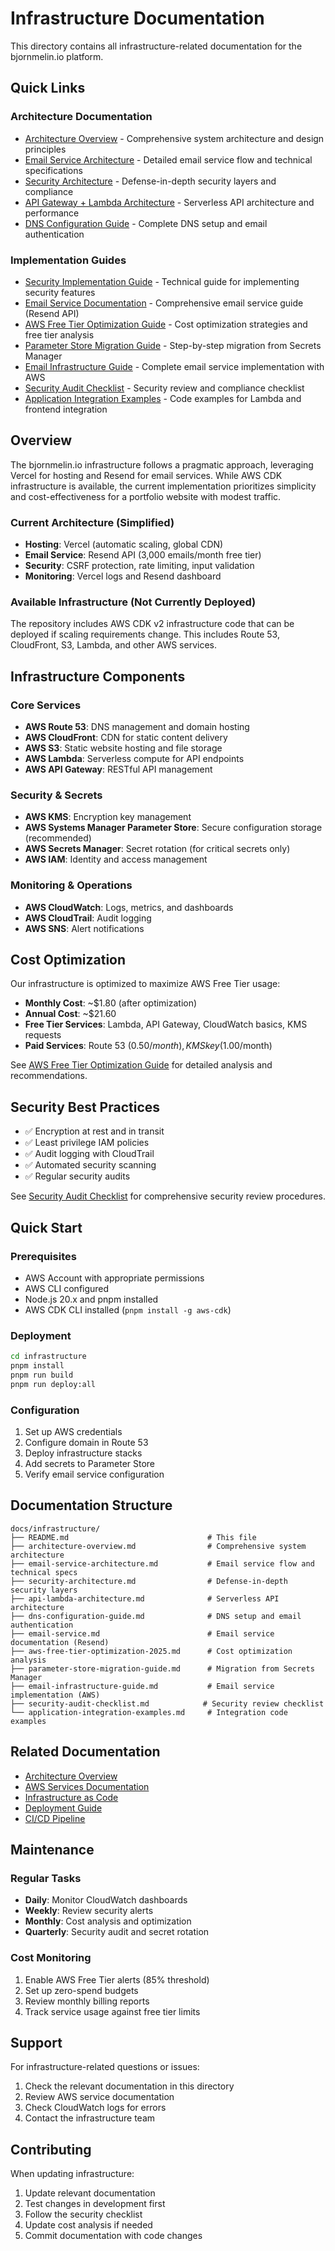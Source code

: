 # Infrastructure Documentation

This directory contains all infrastructure-related documentation for the bjornmelin.io platform.

## Quick Links

### Architecture Documentation

- [Architecture Overview](./architecture-overview.md) - Comprehensive system architecture and design principles
- [Email Service Architecture](./email-service-architecture.md) - Detailed email service flow and technical specifications
- [Security Architecture](./security-architecture.md) - Defense-in-depth security layers and compliance
- [API Gateway + Lambda Architecture](./api-lambda-architecture.md) - Serverless API architecture and performance
- [DNS Configuration Guide](./dns-configuration-guide.md) - Complete DNS setup and email authentication

### Implementation Guides

- [Security Implementation Guide](./security-implementation.md) - Technical guide for implementing security features
- [Email Service Documentation](./email-service.md) - Comprehensive email service guide (Resend API)
- [AWS Free Tier Optimization Guide](./aws-free-tier-optimization-2025.md) - Cost optimization strategies and free tier analysis
- [Parameter Store Migration Guide](./parameter-store-migration-guide.md) - Step-by-step migration from Secrets Manager
- [Email Infrastructure Guide](./email-infrastructure-guide.md) - Complete email service implementation with AWS
- [Security Audit Checklist](./security-audit-checklist.md) - Security review and compliance checklist
- [Application Integration Examples](./application-integration-examples.md) - Code examples for Lambda and frontend integration

## Overview

The bjornmelin.io infrastructure follows a pragmatic approach, leveraging Vercel for hosting and Resend for email services. While AWS CDK infrastructure is available, the current implementation prioritizes simplicity and cost-effectiveness for a portfolio website with modest traffic.

### Current Architecture (Simplified)

- **Hosting**: Vercel (automatic scaling, global CDN)
- **Email Service**: Resend API (3,000 emails/month free tier)
- **Security**: CSRF protection, rate limiting, input validation
- **Monitoring**: Vercel logs and Resend dashboard

### Available Infrastructure (Not Currently Deployed)

The repository includes AWS CDK v2 infrastructure code that can be deployed if scaling requirements change. This includes Route 53, CloudFront, S3, Lambda, and other AWS services.

## Infrastructure Components

### Core Services

- **AWS Route 53**: DNS management and domain hosting
- **AWS CloudFront**: CDN for static content delivery
- **AWS S3**: Static website hosting and file storage
- **AWS Lambda**: Serverless compute for API endpoints
- **AWS API Gateway**: RESTful API management

### Security & Secrets

- **AWS KMS**: Encryption key management
- **AWS Systems Manager Parameter Store**: Secure configuration storage (recommended)
- **AWS Secrets Manager**: Secret rotation (for critical secrets only)
- **AWS IAM**: Identity and access management

### Monitoring & Operations

- **AWS CloudWatch**: Logs, metrics, and dashboards
- **AWS CloudTrail**: Audit logging
- **AWS SNS**: Alert notifications

## Cost Optimization

Our infrastructure is optimized to maximize AWS Free Tier usage:

- **Monthly Cost**: ~$1.80 (after optimization)
- **Annual Cost**: ~$21.60
- **Free Tier Services**: Lambda, API Gateway, CloudWatch basics, KMS requests
- **Paid Services**: Route 53 ($0.50/month), KMS key ($1.00/month)

See [AWS Free Tier Optimization Guide](./aws-free-tier-optimization-2025.md) for detailed analysis and recommendations.

## Security Best Practices

- ✅ Encryption at rest and in transit
- ✅ Least privilege IAM policies
- ✅ Audit logging with CloudTrail
- ✅ Automated security scanning
- ✅ Regular security audits

See [Security Audit Checklist](./security-audit-checklist.md) for comprehensive security review procedures.

## Quick Start

### Prerequisites

- AWS Account with appropriate permissions
- AWS CLI configured
- Node.js 20.x and pnpm installed
- AWS CDK CLI installed (`pnpm install -g aws-cdk`)

### Deployment

```bash
cd infrastructure
pnpm install
pnpm run build
pnpm run deploy:all
```

### Configuration

1. Set up AWS credentials
2. Configure domain in Route 53
3. Deploy infrastructure stacks
4. Add secrets to Parameter Store
5. Verify email service configuration

## Documentation Structure

```text
docs/infrastructure/
├── README.md                               # This file
├── architecture-overview.md                # Comprehensive system architecture
├── email-service-architecture.md           # Email service flow and technical specs
├── security-architecture.md                # Defense-in-depth security layers
├── api-lambda-architecture.md              # Serverless API architecture
├── dns-configuration-guide.md              # DNS setup and email authentication
├── email-service.md                        # Email service documentation (Resend)
├── aws-free-tier-optimization-2025.md      # Cost optimization analysis
├── parameter-store-migration-guide.md      # Migration from Secrets Manager
├── email-infrastructure-guide.md           # Email service implementation (AWS)
├── security-audit-checklist.md            # Security review checklist
└── application-integration-examples.md     # Integration code examples
```

## Related Documentation

- [Architecture Overview](../architecture/README.md)
- [AWS Services Documentation](../architecture/aws-services.md)
- [Infrastructure as Code](../architecture/infrastructure.md)
- [Deployment Guide](../deployment/README.md)
- [CI/CD Pipeline](../deployment/ci-cd.md)

## Maintenance

### Regular Tasks

- **Daily**: Monitor CloudWatch dashboards
- **Weekly**: Review security alerts
- **Monthly**: Cost analysis and optimization
- **Quarterly**: Security audit and secret rotation

### Cost Monitoring

1. Enable AWS Free Tier alerts (85% threshold)
2. Set up zero-spend budgets
3. Review monthly billing reports
4. Track service usage against free tier limits

## Support

For infrastructure-related questions or issues:

1. Check the relevant documentation in this directory
2. Review AWS service documentation
3. Check CloudWatch logs for errors
4. Contact the infrastructure team

## Contributing

When updating infrastructure:

1. Update relevant documentation
2. Test changes in development first
3. Follow the security checklist
4. Update cost analysis if needed
5. Commit documentation with code changes
